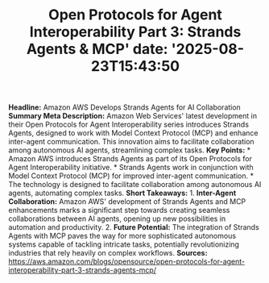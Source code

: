 ﻿---
title: "Open Protocols for Agent Interoperability Part 3: Strands Agents & MCP'
date: '2025-08-23T15:43:50"
category: "Markets"
summary: ""
slug: "open protocols for agent interoperability part 3 strands age"
source_urls:
  - "https://aws.amazon.com/blogs/opensource/open-protocols-for-agent-interoperability-part-3-strands-agents-mcp/"
seo:
  title: "Open Protocols for Agent Interoperability Part 3: Strands Agents & MCP | Hash n Hedge'
  description: '"
  keywords: ["news", "markets", "brief"]
---
**Headline:** Amazon AWS Develops Strands Agents for AI Collaboration  **Summary Meta Description:** Amazon Web Services' latest development in their Open Protocols for Agent Interoperability series introduces Strands Agents, designed to work with Model Context Protocol (MCP) and enhance inter-agent communication. This innovation aims to facilitate collaboration among autonomous AI agents, streamlining complex tasks.  **Key Points:**  * Amazon AWS introduces Strands Agents as part of its Open Protocols for Agent Interoperability initiative. * Strands Agents work in conjunction with Model Context Protocol (MCP) for improved inter-agent communication. * The technology is designed to facilitate collaboration among autonomous AI agents, automating complex tasks.  **Short Takeaways:**  1. **Inter-Agent Collaboration:** Amazon AWS' development of Strands Agents and MCP enhancements marks a significant step towards creating seamless collaborations between AI agents, opening up new possibilities in automation and productivity. 2. **Future Potential:** The integration of Strands Agents with MCP paves the way for more sophisticated autonomous systems capable of tackling intricate tasks, potentially revolutionizing industries that rely heavily on complex workflows.  **Sources:** https://aws.amazon.com/blogs/opensource/open-protocols-for-agent-interoperability-part-3-strands-agents-mcp/ 
